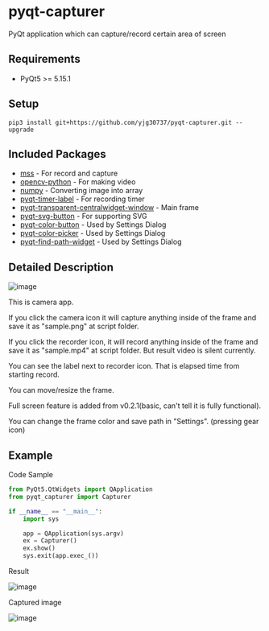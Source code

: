 # pyqt-capturer
PyQt application which can capture/record certain area of screen

## Requirements
* PyQt5 >= 5.15.1

## Setup
`pip3 install git+https://github.com/yjg30737/pyqt-capturer.git --upgrade`

## Included Packages
* <a href="https://pypi.org/project/mss">mss</a> - For record and capture
* <a href="https://pypi.org/project/opencv-python">opencv-python</a> - For making video
* <a href="https://numpy.org">numpy</a> - Converting image into array
* <a href="https://github.com/yjg30737/pyqt-timer-label.git">pyqt-timer-label</a> - For recording timer
* <a href="https://github.com/yjg30737/pyqt-transparent-centralwidget-window.git">pyqt-transparent-centralwidget-window</a> - Main frame
* <a href="https://github.com/yjg30737/pyqt-svg-button.git">pyqt-svg-button</a> - For supporting SVG
* <a href="https://github.com/yjg30737/pyqt-color-button.git">pyqt-color-button</a> - Used by Settings Dialog
* <a href="https://github.com/yjg30737/pyqt-color-picker.git">pyqt-color-picker</a> - Used by Settings Dialog
* <a href="https://github.com/yjg30737/pyqt-find-path-widget.git">pyqt-find-path-widget</a> - Used by Settings Dialog

## Detailed Description

![image](https://user-images.githubusercontent.com/55078043/160047499-be3de7f6-663c-4d47-8309-69bdf1565314.png)

This is camera app.

If you click the camera icon it will capture anything inside of the frame and save it as "sample.png" at script folder.

If you click the recorder icon, it will record anything inside of the frame and save it as "sample.mp4" at script folder. But result video is silent currently.

You can see the label next to recorder icon. That is elapsed time from starting record.

You can move/resize the frame.

Full screen feature is added from v0.2.1(basic, can't tell it is fully functional).

You can change the frame color and save path in "Settings". (pressing gear icon)

## Example
Code Sample
```python
from PyQt5.QtWidgets import QApplication
from pyqt_capturer import Capturer

if __name__ == "__main__":
    import sys

    app = QApplication(sys.argv)
    ex = Capturer()
    ex.show()
    sys.exit(app.exec_())
```

Result

![image](https://user-images.githubusercontent.com/55078043/174037790-d08161cd-839e-407c-ac94-f1ecd1338ceb.png)

Captured image

![image](https://user-images.githubusercontent.com/55078043/174037898-e8b4b05e-7183-4de1-8043-e13bd53d0ef8.png)
